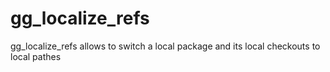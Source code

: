 # gg_localize_refs

gg_localize_refs allows to switch a local package and its local checkouts to local pathes
